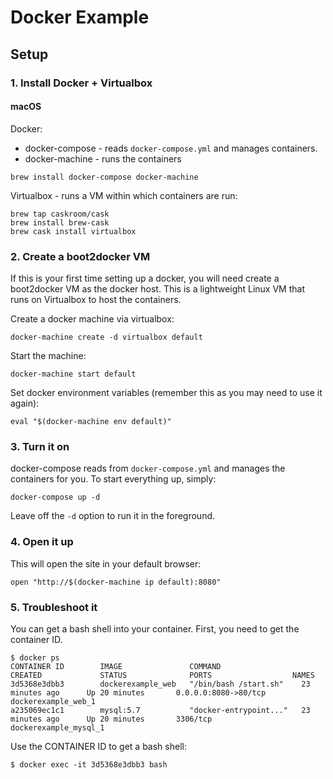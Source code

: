# Docker Example

## Setup

### 1. Install Docker + Virtualbox

#### macOS

Docker:
* docker-compose - reads `docker-compose.yml` and manages containers.
* docker-machine - runs the containers

```
brew install docker-compose docker-machine
```

Virtualbox - runs a VM within which containers are run:
```
brew tap caskroom/cask
brew install brew-cask
brew cask install virtualbox
```

### 2. Create a boot2docker VM

If this is your first time setting up a docker, you will need create a boot2docker VM as the docker host. This is a lightweight Linux VM that runs on Virtualbox to host the containers.

Create a docker machine via virtualbox:
```
docker-machine create -d virtualbox default
```

Start the machine:
```
docker-machine start default
```

Set docker environment variables (remember this as you may need to use it again):
```
eval "$(docker-machine env default)"
```

### 3. Turn it on

docker-compose reads from `docker-compose.yml` and manages the containers for you. To start everything up, simply:

```
docker-compose up -d
```

Leave off the `-d` option to run it in the foreground.

### 4. Open it up

This will open the site in your default browser:

```
open "http://$(docker-machine ip default):8080"
```

### 5. Troubleshoot it

You can get a bash shell into your container. First, you need to get the container ID.

```
$ docker ps
CONTAINER ID        IMAGE               COMMAND                  CREATED             STATUS              PORTS                  NAMES
3d5368e3dbb3        dockerexample_web   "/bin/bash /start.sh"    23 minutes ago      Up 20 minutes       0.0.0.0:8080->80/tcp   dockerexample_web_1
a235069ec1c1        mysql:5.7           "docker-entrypoint..."   23 minutes ago      Up 20 minutes       3306/tcp               dockerexample_mysql_1
```

Use the CONTAINER ID to get a bash shell:
```
$ docker exec -it 3d5368e3dbb3 bash
```
